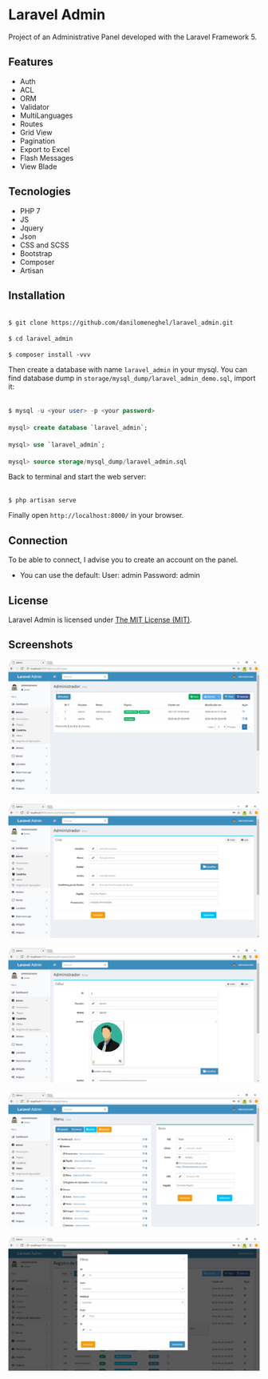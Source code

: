 # Laravel Admin

Project of an Administrative Panel developed with the Laravel Framework 5.

## Features

- Auth
- ACL
- ORM
- Validator
- MultiLanguages
- Routes
- Grid View
- Pagination
- Export to Excel
- Flash Messages
- View Blade

## Tecnologies

- PHP 7
- JS
- Jquery
- Json
- CSS and SCSS
- Bootstrap
- Composer
- Artisan

## Installation

```shell

$ git clone https://github.com/danilomeneghel/laravel_admin.git

$ cd laravel_admin

$ composer install -vvv

```

Then create a database with name `laravel_admin` in your mysql. You can find database dump in `storage/mysql_dump/laravel_admin_demo.sql`,  import it:

```sql

$ mysql -u <your user> -p <your password>

mysql> create database `laravel_admin`;

mysql> use `laravel_admin`;

mysql> source storage/mysql_dump/laravel_admin.sql

```

Back to terminal and start the web server:

```shell

$ php artisan serve

```

Finally open `http://localhost:8000/` in your browser.

## Connection

To be able to connect, I advise you to create an account on the panel.

  - You can use the default:
    User: admin
    Password: admin

## License

Laravel Admin is licensed under <a href="license.md">The MIT License (MIT)</a>.

## Screenshots

![Screenshots](screenshots/screenshot01.png)<br><br>
![Screenshots](screenshots/screenshot02.png)<br><br>
![Screenshots](screenshots/screenshot03.png)<br><br>
![Screenshots](screenshots/screenshot04.png)<br><br>
![Screenshots](screenshots/screenshot05.png)<br><br>
